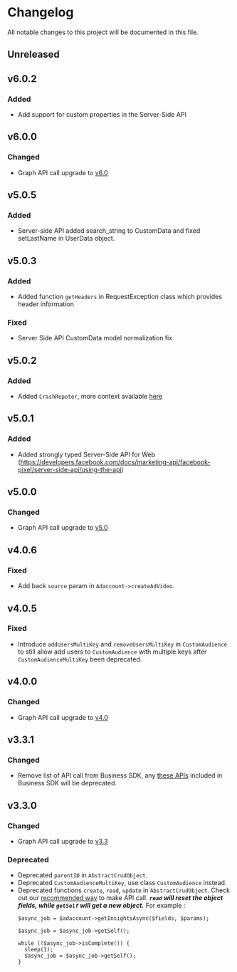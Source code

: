 # Changelog

All notable changes to this project will be documented in this file.


## Unreleased
## v6.0.2
### Added
- Add support for custom properties in the Server-Side API

## v6.0.0
### Changed
- Graph API call upgrade to [v6.0](https://developers.facebook.com/docs/graph-api/changelog/version6.0)

## v5.0.5
### Added
- Server-side API added search_string to CustomData and fixed setLastName in UserData object.

## v5.0.3
### Added
- Added function `getHeaders` in RequestException class which provides header information
### Fixed
- Server Side API CustomData model normalization fix

## v5.0.2

### Added
  - Added `CrashRepoter`, more context available [here](https://developers.facebook.com/docs/business-sdk/guides/crash-reports)

## v5.0.1
### Added
  - Added strongly typed Server-Side API for Web (https://developers.facebook.com/docs/marketing-api/facebook-pixel/server-side-api/using-the-api)

## v5.0.0
### Changed
- Graph API call upgrade to [v5.0](https://developers.facebook.com/docs/graph-api/changelog/version5.0)

## v4.0.6

### Fixed
 - Add back `source` param in `Adaccount->createAdVideo`.

## v4.0.5

### Fixed
 - Introduce `addUsersMultiKey` and `removeUsersMultiKey` in `CustomAudience` to still allow add users to `CustomAudience` with multiple keys after `CustomAudienceMultiKey` been deprecated.

## v4.0.0
### Changed
- Graph API call upgrade to [v4.0](https://developers.facebook.com/docs/graph-api/changelog/version4.0)

## v3.3.1
### Changed
- Remove list of API call from Business SDK, any [these APIs](https://developers.facebook.com/docs/graph-api/changelog/4-30-2019-endpoint-deprecations) included in Business SDK will be deprecated.

## v3.3.0
### Changed
- Graph API call upgrade to [v3.3](https://developers.facebook.com/docs/graph-api/changelog/version3.3)
### Deprecated
- Deprecated `parentID` in `AbstractCrudObject`.
- Deprecated `CustomAudienceMultiKey`, use class `CustomAudience` instead.
- Deprecated functions `create`, `read`, `update` in `AbstractCrudObject`. Check out our [recommended way](https://github.com/facebook/facebook-php-business-sdk#object-classes) to make API call.
***`read` will reset the object fields, while `getSelf` will get a new object.*** For example :
  ```
  $async_job = $adaccount->getInsightsAsync($fields, $params);

  $async_job = $async_job->getSelf();

  while (!$async_job->isComplete()) {
    sleep(1);
    $async_job = $async_job->getSelf();
  }
  ```

